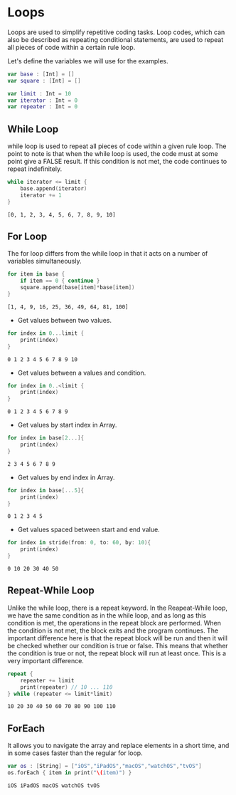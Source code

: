 # Loops
Loops are used to simplify repetitive coding tasks. Loop codes, which can also be described as repeating conditional statements, 
are used to repeat all pieces of code within a certain rule loop.

Let's define the variables we will use for the examples.
```swift
var base : [Int] = []
var square : [Int] = []

var limit : Int = 10
var iterator : Int = 0
var repeater : Int = 0
```
## While Loop
while loop is used to repeat all pieces of code within a given rule loop. 
The point to note is that when the while loop is used, the code must at some point give a FALSE result. 
If this condition is not met, the code continues to repeat indefinitely.
```swift
while iterator <= limit {
    base.append(iterator)
    iterator += 1
}
```
```
[0, 1, 2, 3, 4, 5, 6, 7, 8, 9, 10]
```

## For Loop
The for loop differs from the while loop in that it acts on a number of variables simultaneously.
```swift
for item in base {
    if item == 0 { continue }
    square.append(base[item]*base[item])
}
```
```
[1, 4, 9, 16, 25, 36, 49, 64, 81, 100]
```

- Get values between two values.
```swift
for index in 0...limit {
    print(index) 
}
```
```
0 1 2 3 4 5 6 7 8 9 10
```

- Get values between a values and condition.
```swift
for index in 0..<limit {
    print(index)
}
```
```
0 1 2 3 4 5 6 7 8 9
```

- Get values by start index in Array.
```swift
for index in base[2...]{
    print(index)
}
```
```
2 3 4 5 6 7 8 9
```

- Get values by end index in Array.
```swift
for index in base[...5]{
    print(index)
}
```
```
0 1 2 3 4 5
```
- Get values spaced between start and end value.
```swift
for index in stride(from: 0, to: 60, by: 10){
    print(index)
}
```
```
0 10 20 30 40 50
```

## Repeat-While Loop
Unlike the while loop, there is a repeat keyword. 
In the Reapeat-While loop, we have the same condition as in the while loop, and as long as this condition is met, the operations in the repeat block are performed. 
When the condition is not met, the block exits and the program continues. 
The important difference here is that the repeat block will be run and then it will be checked whether our condition is true or false. 
This means that whether the condition is true or not, the repeat block will run at least once. This is a very important difference.
```swift
repeat {
    repeater += limit
    print(repeater) // 10 ... 110
} while (repeater <= limit*limit)
```
```
10 20 30 40 50 60 70 80 90 100 110
```

## ForEach
It allows you to navigate the array and replace elements in a short time, and in some cases faster than the regular for loop.
```swift
var os : [String] = ["iOS","iPadOS","macOS","watchOS","tvOS"]
os.forEach { item in print("\(item)") }
```
```
iOS iPadOS macOS watchOS tvOS
```

